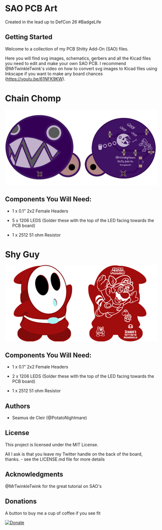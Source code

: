 # SAO PCB Art 
Created in the lead up to DefCon 26 #BadgeLife

## Getting Started

Welcome to a collection of my PCB Shitty Add-On (SAO) files.

Here you will find svg images, schematics, gerbers and all the Kicad files you need to edit and make your own SAO PCB. I recommend @MrTwinkleTwink's video on how to convert svg images to Kicad files using Inkscape if you want to make any board chances (https://youtu.be/61NFK9KW).

# Chain Chomp

![BadgeImage](https://github.com/LifeOnAFarm/SAO-PCB-Art/blob/master/chomp.png)

## Components You Will Need:

- 1 x 0.1" 2x2 Female Headers

- 5 x 1206 LEDS (Solder these with the top of the LED facing towards the PCB board)

- 1 x 2512 51 ohm Resistor

# Shy Guy

![BadgeImage](https://github.com/LifeOnAFarm/SAO-PCB-Art/blob/master/shy.png)

## Components You Will Need:

- 1 x 0.1" 2x2 Female Headers

- 2 x 1206 LEDS (Solder these with the top of the LED facing towards the PCB board)

- 1 x 2512 51 ohm Resistor

## Authors

- Seamus de Cleir (@PotatoNightmare)

## License

This project is licensed under the MIT License. 

All I ask is that you leave my Twitter handle on the back of the board, thanks. - see the LICENSE.md file for more details

## Acknowledgments

@MrTwinkleTwink for the great tutorial on SAO's 

## Donations

A button to buy me a cup of coffee if you see fit

[![Donate](https://img.shields.io/badge/Donate-PayPal-green.svg)](https://www.paypal.com/cgi-bin/webscr?cmd=_donations&business=Sdecleir%40hotmail%2ecom&lc=IE&item_name=%40PotatoNightmare&currency_code=EUR&bn=PP%2dDonationsBF%3abtn_donateCC_LG%2egif%3aNonHosted)